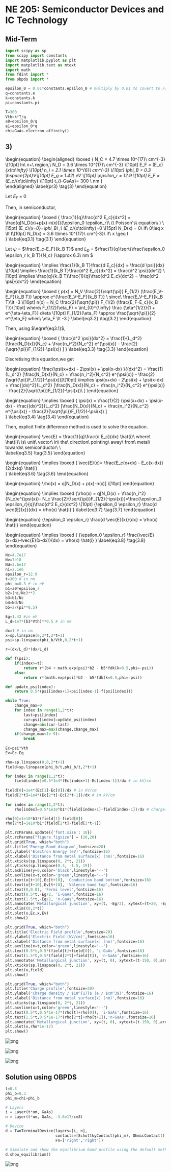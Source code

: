 
# NE 205: Semiconductor Devices and IC Technology

## Mid-Term


```python
import scipy as sp
from scipy import constants
import matplotlib.pyplot as plt
import matplotlib.text as mtext
import math
from fdint import *
from obpds import *

epsilon_0 = 0.01*constants.epsilon_0 # multiply by 0.01 to covert to F/cm 
q=constants.e
k=constants.k
pi=constants.pi

T=300
Vth=k*T/q
a0=epsilon_0/q
a1=epsilon_0*q
chi=GaAs.electron_affinity()
```

## 3)


\begin{equation}
        \begin{aligned}
        \boxed {
            N_C = 4.7 \times 10^{17}\ cm^{-3} \\[10pt]
            In\ n+\ region,\ N_D = 3.6 \times 10^{17}\ cm^{-3} \\[10pt]
            E_F = (E_c)_{x\to\infty} \\[10pt]
            n_i = 2.1 \times 10^{6}\ cm^{-3} \\[10pt]
            \phi_B = 0.3 \hspace{2pt}V\\[10pt]
            E_g = 1.42\ eV \\[10pt]
            \epsilon_r = 12.9 \\[10pt]
            E_F = (E_c)_{x\to\infty} \\[10pt]
            t_{i-GaAs}= 300 \ nm
           }   
        \end{aligned}
        \label{pr3}
        \tag{3}
\end{equation}

Let $E_F$ = 0

Then, in semiconductor,

\begin{equation}
        \boxed {
            \frac{1}{q}\frac{d^2 E_c}{dx^2}  = \frac{q[N_D(x)+p(x)-n(x)]}{\epsilon_0 \epsilon_r}\ (\ Poisson's\  equation\ ) \\[15pt]
            (E_c)_{x=0}=\phi_B\ ;\ (E_c)_{x\to\infty}=0 \\[15pt]
           N_D(x) = 0\ if\ 0\leq x \lt t\\[10pt] 
           N_D(x) = 3.6 \times 10^{17}\ cm^{-3}\ if\ x \geq t  
        }
        \label{eq3.1}
        \tag{3.1}
\end{equation}

Let $\psi$ = $\frac{E_c-E_F}{k_B T}$ and $L_D$  = $\frac{1}{q}\sqrt{\frac{\epsilon_0 \epsilon_r k_B T}{N_c} }\approx 6.3\ nm $

\begin{equation}
    \implies \frac{1}{k_B T}\frac{d E_c}{dx}  = \frac{d \psi}{dx} \\[10pt]
    \implies \frac{1}{k_B T}\frac{d^2 E_c}{dx^2}  = \frac{d^2 \psi}{dx^2} \\[10pt]
    \implies \frac{q}{k_B T}\frac{1}{q}\frac{d^2 E_c}{dx^2}  =   \frac{d^2 \psi}{dx^2}
\end{equation}

\begin{equation}
    \boxed {
    p(x) = N_V \frac{2}{\sqrt{\pi}} F_{1/2} (\frac{E_V-E_F}{k_B T}) \approx e^{\frac{E_V-E_F}{k_B T}} \ since\  \frac{E_V-E_F}{k_B T}\lt -3  \\[10pt]
    n(x) = N_C \frac{2}{\sqrt{\pi}} F_{1/2} (\frac{E_F-E_c}{k_B T})\\[10pt]
    where\ F_{1/2}(\eta_F) = \int_{0}^{\infty} \frac {\eta^{1/2}}{1 + e^{\eta-\eta_F}} d\eta \\[10pt]
    F_{1/2}(\eta_F) \approx \frac{\sqrt{\pi}}{2} e^{\eta_F} when\ \eta_F \lt -3 
    }
    \label{eq3.2}
    \tag{3.2}
\end{equation}

Then, using $\eqref{eq3.1}$,

\begin{equation}
        \boxed {
            \frac{d^2 \psi}{dx^2}  = \frac{1}{L_d^2} [\frac{N_D(x)}{N_c} + \frac{n_i^2}{N_c^2} e^{\psi(x)} - \frac{2}{\sqrt{\pi}}F_{1/2}(-\psi(x)) ]
        }
        \label{eq3.3}
        \tag{3.3}
\end{equation}

Discretising this equation,we get 

\begin{equation}
            \frac{\psi(x+dx) - 2\psi(x) + \psi(x-dx) }{(dx)^2}  = \frac{1}{L_d^2} [\frac{N_D(x)}{N_c} + \frac{n_i^2}{N_c^2} e^{\psi(x)} - \frac{2}{\sqrt{\pi}}F_{1/2}(-\psi(x))]\\[10pt]
       \implies \psi(x+dx) - 2\psi(x) + \psi(x-dx)   = \frac{(dx)^2}{L_d^2} [\frac{N_D(x)}{N_c} + \frac{n_i^2}{N_c^2} e^{\psi(x)} - \frac{2}{\sqrt{\pi}}F_{1/2}(-\psi(x))\ ]
\end{equation}

\begin{equation}
       \implies \boxed {
\psi(x) = \frac{1}{2} (\psi(x+dx) + \psi(x-dx) - \frac{(dx)^2}{L_d^2} [\frac{N_D(x)}{N_c} + \frac{n_i^2}{N_c^2} e^{\psi(x)} - \frac{2}{\sqrt{\pi}}F_{1/2}(-\psi(x)) ]  
        }
        \label{eq3.4}
        \tag{3.4}
\end{equation}
        
Then, explicit finite difference method is used to solve the equation.   

\begin{equation}
 \vec{E} =  \frac{1}{q}\frac{d E_c}{dx} \hat{i}\ where\ \hat{i}\ is\ unit\ vector\ in\ the\ direction\ pointing\ away\  from\ metal\ towards\ semiconductor\ \      
  \label{eq3.5}
        \tag{3.5}
\end{equation}

\begin{equation}
       \implies \boxed {
\vec{E}(x)= \frac{E_c(x+dx) - E_c(x-dx)}{2(dx)q} \hat{i}    
        }
        \label{eq3.6}
        \tag{3.6}
\end{equation}

\begin{equation}
           \rho(x) = q[N_D(x) + p(x)-n(x)]    \\[10pt]
\end{equation}

\begin{equation}
       \implies \boxed {\rho(x) = q[N_D(x) + \frac{n_i^2}{N_c}e^{\psi(x)}- N_c \frac{2}{\sqrt{\pi}}F_{1/2}(-\psi(x))]=\frac{\epsilon_0 \epsilon_r}{q}\frac{d^2 E_c}{dx^2} \\[10pt] 
       {\epsilon_0 \epsilon_r} \frac{d \vec{E}(x)}{dx} = \rho(x) \hat{i}
       }
       \label{eq3.7}
        \tag{3.7}
\end{equation}

\begin{equation}
       {\epsilon_0 \epsilon_r} \frac{d \vec{E}(x)}{dx} = \rho(x) \hat{i}
\end{equation}

\begin{equation}
       \implies \boxed {
       {\epsilon_0 \epsilon_r} \frac{\vec{E}(x+dx)-\vec{E}(x-dx)}{dx} = \rho(x) \hat{i}
       }
       \label{eq3.8}
        \tag{3.8}
\end{equation}




```python
Nc=4.7e17
Nv=7e18
Nd=3.6e17
ni=2.1e6
epsilon_r=12.9
t=300 # in nm
phi_b=0.3 # in eV
b1=a0*epsilon_r
b2=(ni/Nc)**2
b3=b1/Nc
b4=Nd/Nc
b5=2/(pi**0.5)

Eg=1.42 #in eV
L_d=1e7*(b3*Vth)**0.5 # in nm

dx=1 # in nm
x=sp.linspace(0,2*t,2*t+1)
psi=sp.linspace(phi_b/Vth,0,2*t+1)

r=(dx/L_d)*(dx/L_d)

def f(psi):
    if(index>=t):
        return r*(b4 + math.exp(psi)*b2 - b5*fdk(k=0.5,phi=-psi))
    else:
        return r*(math.exp(psi)*b2 - b5*fdk(k=0.5,phi=-psi))

def update_psi(index):
    return 0.5*(psi[index+1]+psi[index-1]-f(psi[index]))

while True:
    change_max=0
    for index in range(1,2*t):
        last=psi[index]
        cur=psi[index]=update_psi(index)
        change=abs(cur-last)
        change_max=max(change,change_max)    
    if(change_max<1e-9):
        break
    
Ec=psi*Vth
Ev=Ec-Eg

rho=sp.linspace(0,0,2*t+1)
field=sp.linspace(phi_b/t,phi_b/t,2*t+1)

for index in range(1,2*t):
    field[index]=0.5*1e4*(Ec[index+1]-Ec[index-1])/dx # in kV/cm
    
field[0]=1e4*(Ec[1]-Ec[0])/dx # in kV/cm
field[2*t]=1e4*(Ec[2*t]-Ec[2*t-1])/dx # in kV/cm
        
for index in range(1,2*t):
    rho[index]=0.5*1e10*b1*(field[index+1]-field[index-1])/dx # charge(in units of charge of electron) per cubic centimeter    

rho[0]=1e10*b1*(field[1]-field[0])
rho[2*t]=1e10*b1*(field[2*t]-field[2*t-1])
```


```python
plt.rcParams.update({'font.size': 18})
plt.rcParams["figure.figsize"] = (20,20)
plt.grid(True, which="both")
plt.title('Energy Band diagram',fontsize=20)
plt.ylabel('Electron Energy (eV)',fontsize=16)
plt.xlabel('Distance from metal surface[x] (nm)',fontsize=16)
plt.xticks(sp.linspace(0, 2*t, 21))          
plt.yticks(sp.linspace(0.3, -1.5, 19))                    
plt.axhline(y=0,color='black',linestyle='--')
plt.axvline(x=t,color='green',linestyle='--')
plt.text(x[t+10],Ec[t+10], 'Conduction band bottom',fontsize=16)
plt.text(x[t+10],Ev[t+10], 'Valence band top',fontsize=16)
plt.text(0,0.01, 'Fermi level',fontsize=16)
plt.text(0.5*t,-Eg/2, 'i-GaAs',fontsize=16)
plt.text(1.5*t,-Eg/2, 'n-GaAs',fontsize=16)
plt.annotate('Metallurgical junction', xy=(t, -Eg/2), xytext=(t+20, -Eg/2),arrowprops=dict(facecolor='black', shrink=0.05))
plt.xlim((0,2*t))
plt.plot(x,Ec,x,Ev)
plt.show()

plt.grid(True, which="both")
plt.title('Electric Field profile',fontsize=20)
plt.ylabel('Electric Field (kV/cm)',fontsize=16)
plt.xlabel('Distance from metal surface[x] (nm)',fontsize=16)
plt.axvline(x=t,color='green',linestyle='--')
plt.text(0.5*t,0.5*(field[t]+field[0]), 'i-GaAs',fontsize=16)
plt.text(1.5*t,0.5*(field[2*t]+field[t]), 'n-GaAs',fontsize=16)
plt.annotate('Metallurgical junction', xy=(t, 0), xytext=(t-150, 0),arrowprops=dict(facecolor='black', shrink=0.05))
plt.xticks(sp.linspace(0, 2*t, 21))          
plt.plot(x,field)
plt.show()

plt.grid(True, which="both")
plt.title('Charge profile',fontsize=20)
plt.ylabel('Charge density / $10^{17}$ (e / $cm^3$)',fontsize=16)
plt.xlabel('Distance from metal surface[x] (nm)',fontsize=16)
plt.xticks(sp.linspace(0, 2*t, 21))
plt.axvline(x=t,color='green',linestyle='--')
plt.text(0.5*t,0.5*1e-17*(rho[t]+rho[0]), 'i-GaAs',fontsize=16)
plt.text(1.5*t,0.5*1e-17*(rho[2*t]+rho[t+1]),'n-GaAs',fontsize=16)
plt.annotate('Metallurgical junction', xy=(t, 0), xytext=(t-150, 0),arrowprops=dict(facecolor='black', shrink=0.05))
plt.plot(x,rho*1e-17)
plt.show()
```


![png](output_4_0.png)



![png](output_4_1.png)



![png](output_4_2.png)


## Solution using OBPDS


```python
t=0.3
phi_b=0.3
phi_m=chi+phi_b

# Layers
i = Layer(t*um, GaAs)
n = Layer(t*um, GaAs, -3.6e17/cm3)

# Device
d = TwoTerminalDevice(layers=[i, n],
                      contacts=[SchottkyContact(phi_m), OhmicContact()],
                      Fn=['right','right'])

# Simulate and show the equilibrium band profile using the default method.
d.show_equilibrium()
```


![png](output_6_0.png)

